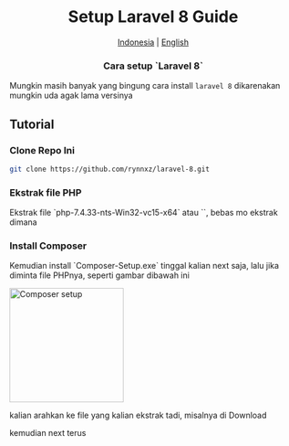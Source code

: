 <h1 align="center">Setup Laravel 8 Guide</h1>

<p align="center">
    <a href="README.id.md">Indonesia</a> | <a href="../README.md">English</a>
</p>

<h3 align="center">Cara setup `Laravel 8`</h3>

Mungkin masih banyak yang bingung cara install `laravel 8` dikarenakan mungkin uda agak lama versinya

## Tutorial

### Clone Repo Ini

```bash
git clone https://github.com/rynnxz/laravel-8.git
```

### Ekstrak file PHP
<p align="left">Ekstrak file `php-7.4.33-nts-Win32-vc15-x64` atau ``, bebas mo ekstrak dimana</p>

### Install Composer
<p>Kemudian install `Composer-Setup.exe` tinggal kalian next saja, lalu jika diminta file PHPnya, seperti gambar dibawah ini</p>
<img width="200px" src="img/img1.jpeg" alt="Composer setup"/>

<p>kalian arahkan ke file yang kalian ekstrak tadi, misalnya di Download</p>
<p>kemudian next terus</p>
